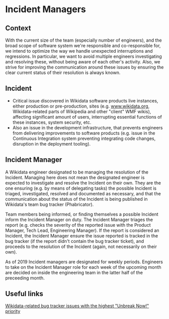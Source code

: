 # Incident Managers

## Context

With the current size of the team (especially number of engineers), and the broad scope of software system we're responsible and co-responsible for, we intend to optimize the way we handle unexpected interruptions and regressions. In particular, we want to avoid multiple engineers investigating and resolving these, without being aware of each other's activity. Also, we strive for improving the communication around these issues by ensuring the clear current status of their resolution is always known.

## Incident

* Critical issue discovered in Wikidata software products live instances, either production or pre-production, sites (e.g. www.wikidata.org, Wikidata-related parts of Wikipedia and other "client" WMF wikis), affecting significant amount of users, interrupting essential functions of these instances, system security, etc.
* Also an issue in the development infrastructure, that prevents engineers from delivering improvements to software products (e.g. issue in the Continuous Integration system preventing integrating code changes, disruption in the deployment tooling).

## Incident Manager

A Wikidata engineer designated to be managing the resolution of the Incident. Managing here does not mean the designated engineer is expected to investigate and resolve the Incident on their own. They are the one ensuring (e.g. by means of delegating tasks) the possible Incident is triaged, investigated, resolved and documented as necessary, and that the communication about the status of the Incident is being published in Wikidata's team bug tracker (Phabricator).

Team members being informed, or finding themselves a possible Incident inform the Incident Manager on duty. The Incident Manager triages the report (e.g. checks the severity of the reported issue with the Product Manager, Tech Lead, Engineering Manager). If the report is considered an Incident, the Incident Manager ensure the issue reported is tracked in the bug tracker (if the report didn't contain the bug tracker ticket), and proceeds to the resolution of the Incident (again, not necessarily on their own).

As of 2019 Incident managers are designated for weekly periods. Engineers to take on the Incident Manager role for each week of the upcoming month are decided on inside the engineering team in the latter half of the preceeding month.

## Useful links

[Wikidata-related bug tracker issues with the highest "Unbreak Now!" priority](https://phabricator.wikimedia.org/maniphest/query/CE0.8hatW_LF/)
